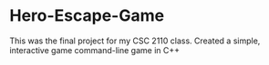 # Hero-Escape-Game
This was the final project for my CSC 2110 class. Created a simple, interactive game command-line game in C++
